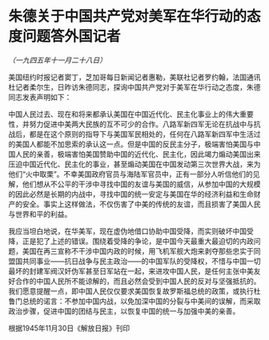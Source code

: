 # 朱德关于中国共产党对美军在华行动的态度问题答外国记者

*（一九四五年十一月二十八日）*

美国纽约时报记者窦丁，芝加哥每日新闻记者惠勒，美联社记者罗约翰，法国通讯杜记者柔尔生，日昨访朱德同志，探询中国共产党对于美军在华行动之态度，朱德同志发表声明如下：

中国人民过去、现在和将来都承认美国在中国近代化、民主化事业上的伟大重要性，并努力促进中美两大民族的互不可少的合作。八路军新四军无论在抗战中与抗战后，都是在这个原则的指导下与美国军民相处的，任何在八路军新四军中生活过的美国人都能不加思索的承认这一点。但是中国的反民主分子，极端害怕美国与中国人民的亲善，极端害怕美国赞助中国的近代化、民主化，因此竭力煽动美国出来压迫中国近代化、民主化的事业，甚至煽动美国在中国发动第三次世界大战，来为他们“火中取栗”。不幸美国政府官员与海陆军官员中，正有一部分人听信他们的见解，他们想从不公平的干涉中寻找中国的友谊与美国的威信，从参加中国的大规模的因此必然是长期的内战中，寻找中国的统一安定与美国在华的经济利益和生命财产的安全。事实上这样做法，不仅伤害了中美的传统的友谊，而且损害了美国人民与世界和平的利益。

我应当坦白地说，在华美军，现在虚伪地借口协助中国受降，而实则破坏中国受降，正是犯了上述的错误。围绕着受降的争论，是中国今天最重大最迫切的内政问题，美国在再三宣称不干涉中国内政的时候，用飞机军舰大炮来剥夺那些忠实于同盟国共同事业——抗日战争与民主政治——的中国军队的受降权，不惜与中国一切最坏的封建军阀汉奸伪军甚至日军站在一起，来进攻中国人民，是任何主张中美友好合作的中国人民所不能谅解的，而且必然会受到中国人民的反对与坚强抵抗的。我们愿意提醒一点，即中国人民仅仅要求美国恢复故罗斯福总统的政策，或执行杜鲁门总统的诺言：不参加中国内战，以免加深中国的分裂与中美间的误解，而采取政治步骤，促进中国的团结与民主，以恢复中国的统一与加强中美的亲善。

根据1945年11月30日《解放日报》刊印

